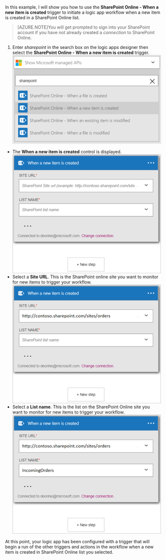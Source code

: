 In this example, I will show you how to use the **SharePoint Online - When a new item is created** trigger to initiate a logic app workflow when a new item is created in a SharePoint Online list.

>[AZURE.NOTE]You will get prompted to sign into your SharePoint account if you have not already created a *connection* to SharePoint Online.  

1. Enter *sharepoint* in the search box on the logic apps designer then select the **SharePoint Online - When a new item is created**  trigger.  
![Service Bus trigger image 1](./media/connectors-create-api-sharepointonline/trigger-1.png)  
- The **When a new item is created** control is displayed.  
![Service Bus trigger image 2](./media/connectors-create-api-sharepointonline/trigger-2.png)   
- Select a **Site URL**. This is the SharePoint online site you want to monitor for new items to trigger your workflow.  
![Service Bus trigger image 3](./media/connectors-create-api-sharepointonline/trigger-3.png)   
- Select a **List name**. This is the list on the SharePoint Online site you want to monitor for new items to trigger your workflow.  
![Service Bus trigger image 4](./media/connectors-create-api-sharepointonline/trigger-4.png)   

At this point, your logic app has been configured with a trigger that will begin a run of the other triggers and actions in the workflow when a new item is created in SharePoint Online list you selected.  